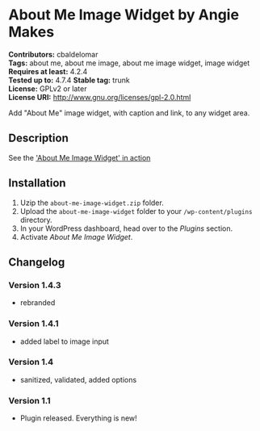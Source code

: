 # About Me Image Widget by Angie Makes #

**Contributors:** cbaldelomar  
**Tags:** about me, about me image, about me image widget, image widget  
**Requires at least:** 4.2.4  
**Tested up to:** 4.7.4
**Stable tag:** trunk  
**License:** GPLv2 or later  
**License URI:** http://www.gnu.org/licenses/gpl-2.0.html  

Add "About Me" image widget, with caption and link, to any widget area.

## Description ##

See the ['About Me Image Widget' in action](http://hallie.angiemakes.com/blog/)

## Installation ##

1. Uzip the `about-me-image-widget.zip` folder.
2. Upload the `about-me-image-widget` folder to your `/wp-content/plugins` directory.
3. In your WordPress dashboard, head over to the *Plugins* section.
4. Activate *About Me Image Widget*.

## Changelog ##

### Version 1.4.3

* rebranded

### Version 1.4.1

* added label to image input

### Version 1.4

* sanitized, validated, added options

### Version 1.1

* Plugin released. Everything is new!
